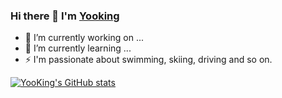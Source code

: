 ### Hi there 👋 I'm [Yooking](http://yooking.github.io/)

- 🔭 I’m currently working on ...
- 🌱 I’m currently learning ...
- ⚡ I'm passionate about swimming, skiing, driving and so on.

[![YooKing's GitHub stats](https://github-readme-stats.vercel.app/api?username=YooKing)](https://github.com/YooKing/YooKing)
